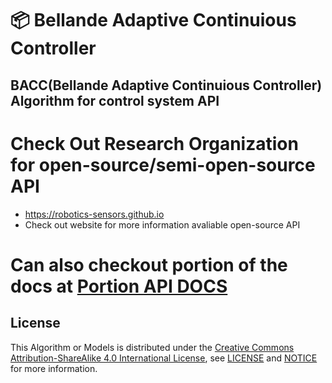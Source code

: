 # 📦 Bellande Adaptive Continuious Controller
## BACC(Bellande Adaptive Continuious Controller) Algorithm for control system API

# Check Out Research Organization for open-source/semi-open-source API
- https://robotics-sensors.github.io
- Check out website for more information avaliable open-source API 

# Can also checkout portion of the docs at [Portion API DOCS](https://github.com/Robotics-Sensors/bellande_adaptive_continuious_controller/blob/main/api_docs.md)

## License
This Algorithm or Models is distributed under the [Creative Commons Attribution-ShareAlike 4.0 International License](http://creativecommons.org/licenses/by-sa/4.0/), see [LICENSE](https://github.com/RonaldsonBellande/bellande_adaptive_continuious_controller/blob/main/LICENSE) and [NOTICE](https://github.com/RonaldsonBellande/bellande_adaptive_continuious_controller/blob/main/LICENSE) for more information.
